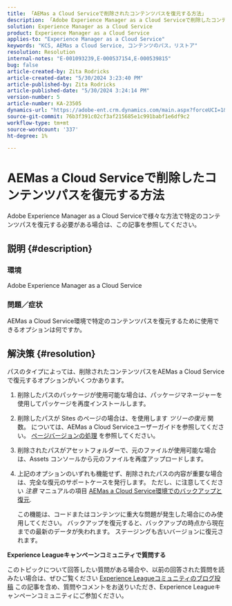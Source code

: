 ```yaml
---
title: 「AEMas a Cloud Serviceで削除されたコンテンツパスを復元する方法」
description: 「Adobe Experience Manager as a Cloud Serviceで削除したコンテンツパスを復元する方法を説明します。」
solution: Experience Manager as a Cloud Service
product: Experience Manager as a Cloud Service
applies-to: "Experience Manager as a Cloud Service"
keywords: "KCS, AEMas a Cloud Service, コンテンツのパス，リストア"
resolution: Resolution
internal-notes: "E-001093239,E-000537154,E-000539815"
bug: false
article-created-by: Zita Rodricks
article-created-date: "5/30/2024 3:23:40 PM"
article-published-by: Zita Rodricks
article-published-date: "5/30/2024 3:24:14 PM"
version-number: 5
article-number: KA-23505
dynamics-url: "https://adobe-ent.crm.dynamics.com/main.aspx?forceUCI=1&pagetype=entityrecord&etn=knowledgearticle&id=bc363094-981e-ef11-840a-000d3a372703"
source-git-commit: 76b3f391c02cf3af215685e1c991babf1e6df9c2
workflow-type: tm+mt
source-wordcount: '337'
ht-degree: 1%

---
```


# AEMas a Cloud Serviceで削除したコンテンツパスを復元する方法


Adobe Experience Manager as a Cloud Serviceで様々な方法で特定のコンテンツパスを復元する必要がある場合は、この記事を参照してください。

## 説明 {#description}


### <b>環境</b>

Adobe Experience Manager as a Cloud Service



### <b>問題／症状</b>

AEMas a Cloud Service環境で特定のコンテンツパスを復元するために使用できるオプションは何ですか。


## 解決策 {#resolution}


パスのタイプによっては、削除されたコンテンツパスをAEMas a Cloud Serviceで復元するオプションがいくつかあります。

1. 削除したパスのパッケージが使用可能な場合は、パッケージマネージャーを使用してパッケージを再度インストールします。


2. 削除したパスが Sites のページの場合は、を使用します *ツリーの復元* 関数。 については、AEMas a Cloud Serviceユーザーガイドを参照してください。 [ページバージョンの処理](https://experienceleague.adobe.com/docs/experience-manager-cloud-service/content/sites/authoring/features/page-versions.html) を参照してください。


3. 削除されたパスがアセットフォルダーで、元のファイルが使用可能な場合は、Assets コンソールから元のファイルを再度アップロードします。


4. 上記のオプションのいずれも機能せず、削除されたパスの内容が重要な場合は、完全な復元のサポートケースを発行します。 ただし、に注意してください *注意* マニュアルの項目 [AEMas a Cloud Service環境でのバックアップと復元](https://experienceleague.adobe.com/docs/experience-manager-cloud-service/content/operations/backup.html).

   この機能は、コードまたはコンテンツに重大な問題が発生した場合にのみ使用してください。 バックアップを復元すると、バックアップの時点から現在までの最新のデータが失われます。 ステージングも古いバージョンに復元されます。




<b>Experience Leagueキャンペーンコミュニティで質問する</b>

このトピックについて回答したい質問がある場合や、以前の回答された質問を読みたい場合は、ぜひご覧ください [Experience Leagueコミュニティのブログ投稿](https://experienceleaguecommunities.adobe.com/t5/adobe-experience-manager-blogs/introducing-top-kcs-articles-curated-for-your-aem/ba-p/672734#M1180) この記事を含め、質問やコメントをお送りいただき、Experience Leagueキャンペーンコミュニティにご参加ください。


